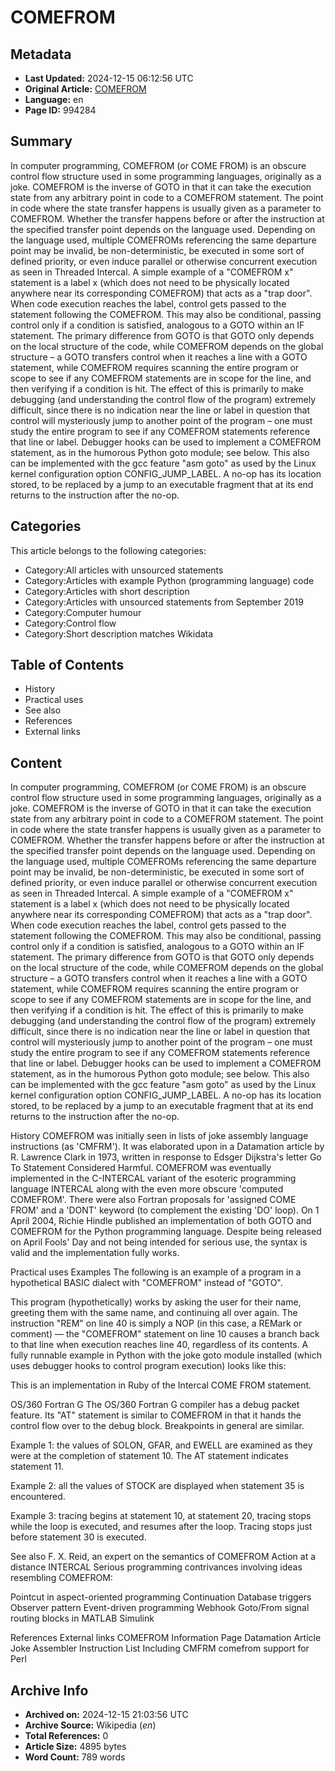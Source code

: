 # COMEFROM

## Metadata
- **Last Updated:** 2024-12-15 06:12:56 UTC
- **Original Article:** [COMEFROM](https://en.wikipedia.org/wiki/COMEFROM)
- **Language:** en
- **Page ID:** 994284

## Summary
In computer programming, COMEFROM (or COME FROM) is an obscure control flow structure used in some programming languages, originally as a joke. COMEFROM is the inverse of GOTO in that it can take the execution state from any arbitrary point in code to a COMEFROM statement.
The point in code where the state transfer happens is usually given as a parameter to COMEFROM. Whether the transfer happens before or after the instruction at the specified transfer point depends on the language used. Depending on the language used, multiple COMEFROMs referencing the same departure point may be invalid, be non-deterministic, be executed in some sort of defined priority, or even induce parallel or otherwise concurrent execution as seen in Threaded Intercal.
A simple example of a "COMEFROM x" statement is a label x (which does not need to be physically located anywhere near its corresponding COMEFROM) that acts as a "trap door". When code execution reaches the label, control gets passed to the statement following the COMEFROM. This may also be conditional, passing control only if a condition is satisfied, analogous to a GOTO within an IF statement. The primary difference from GOTO is that GOTO only depends on the local structure of the code, while COMEFROM depends on the global structure – a GOTO transfers control when it reaches a line with a GOTO statement, while COMEFROM requires scanning the entire program or scope to see if any COMEFROM statements are in scope for the line, and then verifying if a condition is hit. The effect of this is primarily to make debugging (and understanding the control flow of the program) extremely difficult, since there is no indication near the line or label in question that control will mysteriously jump to another point of the program – one must study the entire program to see if any COMEFROM statements reference that line or label.
Debugger hooks can be used to implement a COMEFROM statement, as in the humorous Python goto module; see below. This also can be implemented with the gcc feature "asm goto" as used by the Linux kernel configuration option CONFIG_JUMP_LABEL. A no-op has its location stored, to be replaced by a jump to an executable fragment that at its end returns to the instruction after the no-op.

## Categories
This article belongs to the following categories:

- Category:All articles with unsourced statements
- Category:Articles with example Python (programming language) code
- Category:Articles with short description
- Category:Articles with unsourced statements from September 2019
- Category:Computer humour
- Category:Control flow
- Category:Short description matches Wikidata

## Table of Contents

- History
- Practical uses
- See also
- References
- External links

## Content

In computer programming, COMEFROM (or COME FROM) is an obscure control flow structure used in some programming languages, originally as a joke. COMEFROM is the inverse of GOTO in that it can take the execution state from any arbitrary point in code to a COMEFROM statement.
The point in code where the state transfer happens is usually given as a parameter to COMEFROM. Whether the transfer happens before or after the instruction at the specified transfer point depends on the language used. Depending on the language used, multiple COMEFROMs referencing the same departure point may be invalid, be non-deterministic, be executed in some sort of defined priority, or even induce parallel or otherwise concurrent execution as seen in Threaded Intercal.
A simple example of a "COMEFROM x" statement is a label x (which does not need to be physically located anywhere near its corresponding COMEFROM) that acts as a "trap door". When code execution reaches the label, control gets passed to the statement following the COMEFROM. This may also be conditional, passing control only if a condition is satisfied, analogous to a GOTO within an IF statement. The primary difference from GOTO is that GOTO only depends on the local structure of the code, while COMEFROM depends on the global structure – a GOTO transfers control when it reaches a line with a GOTO statement, while COMEFROM requires scanning the entire program or scope to see if any COMEFROM statements are in scope for the line, and then verifying if a condition is hit. The effect of this is primarily to make debugging (and understanding the control flow of the program) extremely difficult, since there is no indication near the line or label in question that control will mysteriously jump to another point of the program – one must study the entire program to see if any COMEFROM statements reference that line or label.
Debugger hooks can be used to implement a COMEFROM statement, as in the humorous Python goto module; see below. This also can be implemented with the gcc feature "asm goto" as used by the Linux kernel configuration option CONFIG_JUMP_LABEL. A no-op has its location stored, to be replaced by a jump to an executable fragment that at its end returns to the instruction after the no-op.

History
COMEFROM was initially seen in lists of joke assembly language instructions (as 'CMFRM'). It was elaborated upon in a Datamation article by R. Lawrence Clark in 1973, written in response to Edsger Dijkstra's letter Go To Statement Considered Harmful. COMEFROM was eventually implemented in the C-INTERCAL variant of the esoteric programming language INTERCAL along with the even more obscure 'computed COMEFROM'. There were also Fortran proposals for 'assigned COME FROM' and a 'DONT' keyword (to complement the existing 'DO' loop).
On 1 April 2004, Richie Hindle published an implementation of both GOTO and COMEFROM for the Python programming language. Despite being released on April Fools' Day and not being intended for serious use, the syntax is valid and the implementation fully works.

Practical uses
Examples
The following is an example of a program in a hypothetical BASIC dialect with "COMEFROM" instead of "GOTO".

This program (hypothetically) works by asking the user for their name, greeting them with the same name, and continuing all over again. The instruction "REM" on line 40 is simply a NOP (in this case, a REMark or comment) — the "COMEFROM" statement on line 10 causes a branch back to that line when execution reaches line 40, regardless of its contents.
A fully runnable example in Python with the joke goto module installed (which uses debugger hooks to control program execution) looks like this:

This is an implementation in Ruby of the Intercal COME FROM statement.

OS/360 Fortran G
The OS/360 Fortran G compiler has a debug packet feature. Its "AT" statement is similar to COMEFROM in that it hands the control flow over to the debug block. Breakpoints in general are similar.

Example 1: the values of SOLON, GFAR, and EWELL are examined as they were at the completion of statement 10.  The AT statement indicates statement 11.

Example 2: all the values of STOCK are displayed when statement 35 is encountered.

Example 3: tracing begins at statement 10, at statement 20, tracing stops while the loop is executed, and resumes after the loop.  Tracing stops just before statement 30 is executed.

See also
F. X. Reid, an expert on the semantics of COMEFROM
Action at a distance
INTERCAL
Serious programming contrivances involving ideas resembling COMEFROM:

Pointcut in aspect-oriented programming
Continuation
Database triggers
Observer pattern
Event-driven programming
Webhook
Goto/From signal routing blocks in MATLAB Simulink

References
External links
COMEFROM Information Page
Datamation Article
Joke Assembler Instruction List Including CMFRM
comefrom support for Perl

## Archive Info
- **Archived on:** 2024-12-15 21:03:56 UTC
- **Archive Source:** Wikipedia (_en_)
- **Total References:** 0
- **Article Size:** 4895 bytes
- **Word Count:** 789 words
